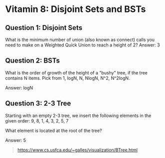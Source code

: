 # Vitamin 8: Disjoint Sets and BSTs

## Question 1: Disjoint Sets

What is the minimum number of union (also known as connect) calls you need to make on a Weighted Quick Union to reach a height of 2?
Answer: 3

## Question 2: BSTs

What is the order of growth of the height of a "bushy" tree, if the tree contains N items. Pick from 1, logN, N, NlogN, N^2, N^2logN.

Answer: logN

## Question 3: 2-3 Tree

Starting with an empty 2-3 tree, we insert the following elements in the given order: 9, 8, 1, 4, 3, 2, 5, 7

What element is located at the root of the tree?

Answer: 5

> <https://www.cs.usfca.edu/~galles/visualization/BTree.html>
